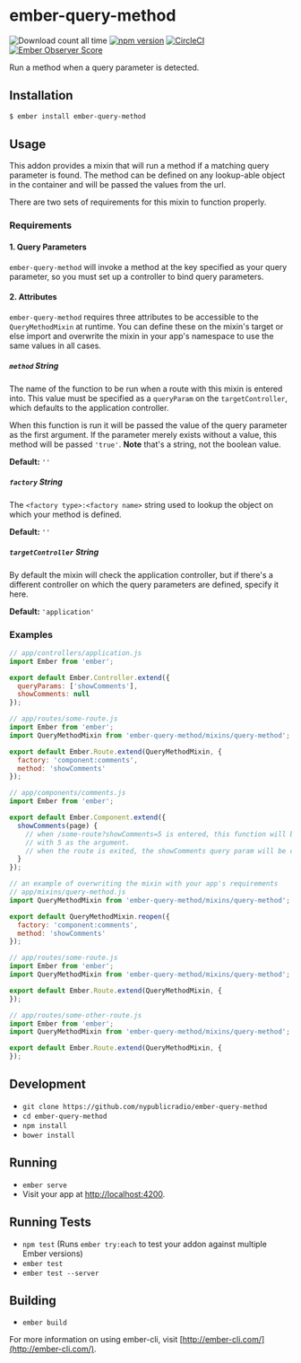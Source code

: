 # ember-query-method

![Download count all time](https://img.shields.io/npm/dt/ember-query-method.svg) [![npm version](https://badge.fury.io/js/ember-query-method.svg)](http://badge.fury.io/js/ember-query-method) [![CircleCI](https://circleci.com/gh/nypublicradio/ember-query-method.svg?style=shield)](https://circleci.com/gh/nypublicradio/ember-query-method) [![Ember Observer Score](http://emberobserver.com/badges/ember-query-method.svg)](http://emberobserver.com/addons/ember-query-method)

Run a method when a query parameter is detected.

## Installation

```sh
$ ember install ember-query-method
```

## Usage

This addon provides a mixin that will run a method if a matching query parameter is found. The method can be defined on any lookup-able object in the container and will be passed the values from the url.

There are two sets of requirements for this mixin to function properly.

### Requirements

#### 1. Query Parameters

`ember-query-method` will invoke a method at the key specified as your query parameter, so you must set up a controller to bind query parameters.

#### 2. Attributes
`ember-query-method` requires three attributes to be accessible to the `QueryMethodMixin` at runtime. You can define these on the mixin's target or else import and overwrite the mixin in your app's namespace to use the same values in all cases.

##### `method` *String*

The name of the function to be run when a route with this mixin is entered into. This value must be specified as a `queryParam` on the `targetController`, which defaults to the application controller.

When this function is run it will be passed the value of the query parameter as the first argument. If the parameter merely exists without a value, this method will be passed `'true'`. **Note** that's a string, not the boolean value.

**Default:** `''`

##### `factory` *String*

The `<factory type>:<factory name>` string used to lookup the object on which your method is defined.

**Default:** `''`

##### `targetController` *String*

By default the mixin will check the application controller, but if there's a different controller on which the query parameters are defined, specify it here.

**Default:** `'application'`

### Examples

```javascript
// app/controllers/application.js
import Ember from 'ember';

export default Ember.Controller.extend({
  queryParams: ['showComments'],
  showComments: null
});

// app/routes/some-route.js
import Ember from 'ember';
import QueryMethodMixin from 'ember-query-method/mixins/query-method';

export default Ember.Route.extend(QueryMethodMixin, {
  factory: 'component:comments',
  method: 'showComments'
});

// app/components/comments.js
import Ember from 'ember';

export default Ember.Component.extend({
  showComments(page) {
    // when /some-route?showComments=5 is entered, this function will be run
    // with 5 as the argument.
    // when the route is exited, the showComments query param will be cleared
  }
});

// an example of overwriting the mixin with your app's requirements
// app/mixins/query-method.js
import QueryMethodMixin from 'ember-query-method/mixins/query-method';

export default QueryMethodMixin.reopen({
  factory: 'component:comments',
  method: 'showComments'
});

// app/routes/some-route.js
import Ember from 'ember';
import QueryMethodMixin from 'ember-query-method/mixins/query-method';

export default Ember.Route.extend(QueryMethodMixin, {
});

// app/routes/some-other-route.js
import Ember from 'ember';
import QueryMethodMixin from 'ember-query-method/mixins/query-method';

export default Ember.Route.extend(QueryMethodMixin, {
});
```


## Development

* `git clone https://github.com/nypublicradio/ember-query-method`
* `cd ember-query-method`
* `npm install`
* `bower install`

## Running

* `ember serve`
* Visit your app at [http://localhost:4200](http://localhost:4200).

## Running Tests

* `npm test` (Runs `ember try:each` to test your addon against multiple Ember versions)
* `ember test`
* `ember test --server`

## Building

* `ember build`

For more information on using ember-cli, visit [http://ember-cli.com/](http://ember-cli.com/).
